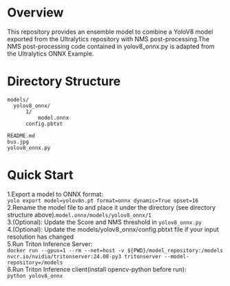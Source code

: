 # Overview
This repository provides an ensemble model to combine a YoloV8 model exported from the Ultralytics repository with NMS post-processing.The NMS post-processing code contained in yolov8_onnx.py is adapted from the Ultralytics ONNX Example.

# Directory Structure
    models/
      yolov8_onnx/
          1/
              model.onnx
          config.pbtxt
  
    README.md
    bus.jpg
    yolov8_onnx.py

# Quick Start
1.Export a model to ONNX format:  
    ```yolo export model=yolov8n.pt format=onnx dynamic=True opset=16```   
2.Rename the model file to and place it under the directory (see directory structure above).```model.onnx/models/yolov8_onnx/1```    
3.(Optional): Update the Score and NMS threshold in ```yolov8_onnx.py```   
4.(Optional): Update the models/yolov8_onnx/config.pbtxt file if your input resolution has changed   
5.Run Triton Inference Server:   
    ```docker run --gpus=1 --rm --net=host -v ${PWD}/model_repository:/models nvcr.io/nvidia/tritonserver:24.08-py3 tritonserver --model-repository=/models```   
6.Run Triton Inference client(install opencv-python before run):   
    ```python yolov8_onnx```    
